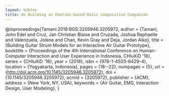 ```yaml
---
layout: bibtex
title: On Building an Emotion-based Music Composition Companion
---
```


@inproceedings{Tamani:2018:BGS:3205946.3205972,
 author = {Tamani, John Edel and Cruz, Jan Christian Blaise and Cruzada, Joshua Raphaelle and Valenzuela, Jolene and Chan, Kevin Gray and Deja, Jordan Aiko},
 title = {Building Guitar Strum Models for an Interactive Air Guitar Prototype},
 booktitle = {Proceedings of the 4th International Conference on Human-Computer Interaction and User Experience in Indonesia, CHIuXiD '18},
 series = {CHIuXiD '18},
 year = {2018},
 isbn = {978-1-4503-6429-4},
 location = {Yogyakarta, Indonesia},
 pages = {18--22},
 numpages = {5},
 url = {http://doi.acm.org/10.1145/3205946.3205972},
 doi = {10.1145/3205946.3205972},
 acmid = {3205972},
 publisher = {ACM},
 address = {New York, NY, USA},
 keywords = {Air Guitar, EMG, Interaction Design, User Modeling},
}